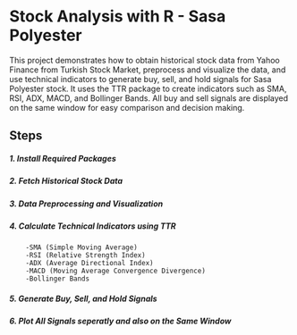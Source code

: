 # Stock Analysis with R - Sasa Polyester
This project demonstrates how to obtain historical stock data from Yahoo Finance from Turkish Stock Market, preprocess and visualize the data, and use technical indicators to generate buy, sell, and hold signals for Sasa Polyester stock. It uses the TTR package to create indicators such as SMA, RSI, ADX, MACD, and Bollinger Bands. All buy and sell signals are displayed on the same window for easy comparison and decision making.

## Steps

##### 1. Install Required Packages

##### 2. Fetch Historical Stock Data

##### 3. Data Preprocessing and Visualization

##### 4. Calculate Technical Indicators using TTR
        -SMA (Simple Moving Average)
        -RSI (Relative Strength Index)
        -ADX (Average Directional Index)
        -MACD (Moving Average Convergence Divergence)
        -Bollinger Bands

##### 5. Generate Buy, Sell, and Hold Signals

##### 6. Plot All Signals seperatly and also on the Same Window
